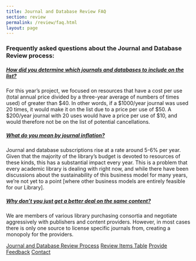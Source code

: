 ```yaml
---
title: Journal and Database Review FAQ
section: review
permalink: /review/faq.html
layout: page
---
```


<h3>Frequently asked questions about the Journal and Database Review process:</h3>

<div id="accordion">
 
 <div class="card my-2">
  <div class="card-header">
       <h5 class="mb-0"><a class="collapsed card-link" data-toggle="collapse" href="#collapseOne">How did you determine which journals and databases to include on the list? <span class=:fas fa-chevron-down smalltxt"></span></a></h5>
   </div> <!--end card-header-->
   
 <div id="collapseOne" class="collapse" data-parent="#accordion">
 <div class="card-body">
  <p>For this year’s project, we focused on resources that have a cost per use (total annual price divided by a three-year average of numbers of times used) of greater than $40. In other words, if a $1000/year journal was used 20 times, it would make it on the list due to a price per use of $50. A $200/year journal with 20 uses would have a price per use of $10, and would therefore not be on the list of potential cancellations.</p>
 </div> <!--end card-body-->
 </div> <!--end collapse-->
 </div> <!--end card-->

 <div class="card my-2">
  <div class="card-header">
       <h5 class="mb-0"><a class="collapsed card-link" data-toggle="collapse" href="#collapseTwo">What do you mean by journal inflation? <span class=:fas fa-chevron-down smalltxt"></span></a></h5>
   </div> <!--end card-header-->
   
 <div id="collapseOne" class="collapse" data-parent="#accordion">
 <div class="card-body">
  <p>Journal and database subscriptions rise at a rate around 5-6% per year. Given that the majority of the library’s budget is devoted to resources of these kinds, this has a substantial impact every year. This is a problem that every academic library is dealing with right now, and while there have been discussions about the sustainability of this business model for many years, we’re not yet to a point [where other business models are entirely feasible for our Library].</p>
 </div> <!--end card-body-->
 </div> <!--end collapse-->
 </div> <!--end card-->
 
  <div class="card my-2">
  <div class="card-header">
       <h5 class="mb-0"><a class="collapsed card-link" data-toggle="collapse" href="#collapseThree">Why don’t you just get a better deal on the same content? <span class=:fas fa-chevron-down smalltxt"></span></a></h5>
   </div> <!--end card-header-->
   
 <div id="collapseOne" class="collapse" data-parent="#accordion">
 <div class="card-body">
  <p>We are members of various library purchasing consortia and negotiate aggressively with publishers and content providers. However, in most cases there is only one source to license specific journals from, creating a monopoly for the providers.</p>
 </div> <!--end card-body-->
 </div> <!--end collapse-->
 </div> <!--end card-->
</div> <!--end accordion-->

<div class="text-center align-content-center mb-3">
<a href="{{ '/review/index.html' | relative_url }}" class="btn btn-pride-gold btn m-2" role="button"><span class="fas fa-info-circle"></span> Journal and Database Review Process</a>
  <a href="{{ '/review/table.html' | relative_url }}" class="btn btn-clearwater btn m-2" role="button"><span class="fas fa-list"></span> Review Items Table</a>
<a href="(qualtrics form)" class="btn btn-pride-gold btn m-2" role="button"><span class="fas fa-comment-alt"></span> Provide Feedback</a>
  <a href="mailto:bhunter@uidaho.edu" class="btn btn-secondary btn m-2" role="button"><span class="fas fa-user"></span> Contact</a> 
       
</div>
      
